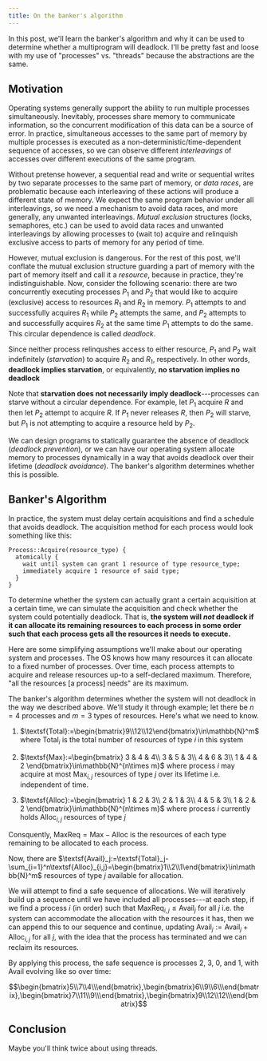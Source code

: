 ```yaml
---
title: On the banker's algorithm
---
```


In this post, we'll learn the banker's algorithm and why it can be used to determine whether a multiprogram will deadlock. I'll be pretty fast and loose with my use of "processes" vs. "threads" because the abstractions are the same.

## Motivation

Operating systems generally support the ability to run multiple processes simultaneously. Inevitably, processes share memory to communicate information, so the concurrent modification of this data can be a source of error. In practice, simultaneous accesses to the same part of memory by multiple processes is executed as a non-deterministic/time-dependent sequence of accesses, so we can observe different _interleavings_ of accesses over different executions of the same program.

Without pretense however, a sequential read and write or sequential writes by two separate processes to the same part of memory, or _data races_, are problematic because each interleaving of these actions will produce a different state of memory. We expect the same program behavior under all interleavings, so we need a mechanism to avoid data races, and more generally, any unwanted interleavings. _Mutual exclusion_ structures (locks, semaphores, etc.) can be used to avoid data races and unwanted interleavings by allowing processes to (wait to) acquire and relinquish exclusive access to parts of memory for any period of time.

However, mutual exclusion is dangerous. For the rest of this post, we'll conflate the mutual exclusion structure guarding a part of memory with the part of memory itself and call it a _resource_, because in practice, they're indistinguishable. Now, consider the following scenario: there are two concurrently executing processes $P_1$ and $P_2$ that would like to acquire (exclusive) access to resources $R_1$ and $R_2$ in memory. $P_1$ attempts to and successfully acquires $R_1$ while $P_2$ attempts the same, and $P_2$ attempts to and successfully acquires $R_2$ at the same time $P_1$ attempts to do the same. This circular dependence is called _deadlock_.

Since neither process relinqushes access to either resource, $P_1$ and $P_2$ wait indefinitely (_starvation_) to acquire $R_2$ and $R_1$, respectively. In other words, **deadlock implies starvation**, or equivalently, **no starvation implies no deadlock**

Note that **starvation does not necessarily imply deadlock**---processes can starve without a circular dependence. For example, let $P_1$ acquire $R$ and then let $P_2$ attempt to acquire $R$. If $P_1$ never releases $R$, then $P_2$ will starve, but $P_1$ is not attempting to acquire a resource held by $P_2$.

We can design programs to statically guarantee the absence of deadlock (_deadlock prevention_), or we can have our operating system allocate memory to processes dynamically in a way that avoids deadlock over their lifetime (_deadlock avoidance_). The banker's algorithm determines whether this is possible.

## Banker's Algorithm

In practice, the system must delay certain acquisitions and find a schedule that avoids deadlock. The acquisition method for each process would look something like this:

```
Process::Acquire(resource_type) {
  atomically {
    wait until system can grant 1 resource of type resource_type;
    immediately acquire 1 resource of said type;
  }
}
```

To determine whether the system can actually grant a certain acquisition at a certain time, we can simulate the acquisition and check whether the system could potentially deadlock. That is, **the system will _not_ deadlock if it can allocate its remaining resources to each process in some order such that each process gets all the resources it needs to execute.**

Here are some simplifying assumptions we'll make about our operating system and processes. The OS knows how many resources it can allocate to a fixed number of processes. Over time, each process attempts to acquire and release resources up-to a self-declared maximum. Therefore, "all the resources \[a process\] needs" are its maximum.

The banker's algorithm determines whether the system will not deadlock in the way we described above. We'll study it through example; let there be $n=4$ processes and $m=3$ types of resources. Here's what we need to know.

1. $\textsf{Total}:=\begin{bmatrix}9\\12\\12\end{bmatrix}\in\mathbb{N}^m$ where $\textsf{Total}_i$ is the total number of resources of type $i$ in this system

2. $\textsf{Max}:=\begin{bmatrix} 
3 & 4 & 4\\ 
3 & 5 & 3\\ 
4 & 6 & 3\\ 
1 & 4 & 2
\end{bmatrix}\in\mathbb{N}^{n\times m}$ where process $i$ may acquire at most $\textsf{Max}_{i,j}$ resources of type $j$ over its lifetime i.e. independent of time.

3. $\textsf{Alloc}:=\begin{bmatrix} 
1 & 2 & 3\\ 
2 & 1 & 3\\ 
4 & 5 & 3\\ 
1 & 2 & 2
\end{bmatrix}\in\mathbb{N}^{n\times m}$ where process $i$ currently holds $\textsf{Alloc}_{i,j}$ resources of type $j$

Consquently, $\textsf{MaxReq}=\textsf{Max}-\textsf{Alloc}$ is the resources of each type remaining to be allocated to each process.

Now, there are $\textsf{Avail}_j:=\textsf{Total}_j-\sum_{i=1}^n\textsf{Alloc}_{i,j}=\begin{bmatrix}1\\2\\1\end{bmatrix}\in\mathbb{N}^m$ resources of type $j$ available for allocation.

We will attempt to find a safe sequence of allocations. We will iteratively build up a sequence until we have included all processes---at each step, if we find a process $i$ (in order) such that $\textsf{MaxReq}_{i,j}\leq\textsf{Avail}_j$ for all $j$ i.e. the system can accommodate the allocation with the resources it has, then we can append this to our sequence and continue, updating $\textsf{Avail}_j:=\textsf{Avail}_j+\textsf{Alloc}_{i,j}$ for all $j$, with the idea that the process has terminated and we can reclaim its resources.

By applying this process, the safe sequence is processes 2, 3, 0, and 1, with $\textsf{Avail}$ evolving like so over time:

$$\begin{bmatrix}5\\7\\4\\\end{bmatrix},\begin{bmatrix}6\\9\\6\\\end{bmatrix},\begin{bmatrix}7\\11\\9\\\end{bmatrix},\begin{bmatrix}9\\12\\12\\\end{bmatrix}$$

## Conclusion

Maybe you'll think twice about using threads.
